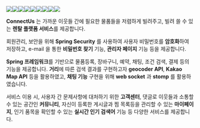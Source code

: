 <img src="https://img.shields.io/badge/Spring-6DB33F?style=for-the-badge&logo=Spring&logoColor=white"><img src="https://img.shields.io/badge/JAVA-007396?style=for-the-badge&logo=java&logoColor=white"><img src="https://img.shields.io/badge/mysql-4479A1?style=for-the-badge&logo=mysql&logoColor=white"><img src="https://img.shields.io/badge/javascript-F7DF1E?style=for-the-badge&logo=javascript&logoColor=black"><img src="https://img.shields.io/badge/jquery-0769AD?style=for-the-badge&logo=jquery&logoColor=white"><img src="https://img.shields.io/badge/html-E34F26?style=for-the-badge&logo=html5&logoColor=white"><img src="https://img.shields.io/badge/css-1572B6?style=for-the-badge&logo=css3&logoColor=white"><img src="https://img.shields.io/badge/bootstrap-7952B3?style=for-the-badge&logo=bootstrap&logoColor=white"><img src="https://img.shields.io/badge/linux-FCC624?style=for-the-badge&logo=linux&logoColor=black">

**ConnectUs** 는 가까운 이웃들 간에 필요한 물품들을 저렴하게 빌려주고, 빌려 쓸 수 있는 **렌탈 플랫폼 서비스**를 제공합니다.  

회원관리, 보안을 위해 **Spring Security** 를 사용하여 사용자 비밀번호를 **암호화**하여 저장하고, e-mail 을 통한 **비밀번호 찾기** 기능, **관리자 페이지** 기능 등을 제공합니다.   

**Spring 프레임워크**를 기반으로 물품등록, 장바구니, 예약, 채팅, 조건 검색,  결제 등의 기능을 제공합니다. **거리**에 따른 검색 결과를 구현하고자 **geocoder API**, **Kakao Map API** 등을 활용하였고, **채팅 기능** 구현을 위해 **web socket** 과 **stomp** 를 활용하였습니다. 

서비스 이용 시, 사용자 간 문제사항에 대처하기 위한 **고객센터**, 댓글로 이웃들과 소통할 수 있는 공간인 **커뮤니티**, 자신이 등록한 게시글과 찜 목록등을 관리할 수 있는 **마이페이지**, 인기 품목을 확인할 수 있는 **실시간 인기 검색어**  기능 등 다양한 서비스를 제공합니다.

